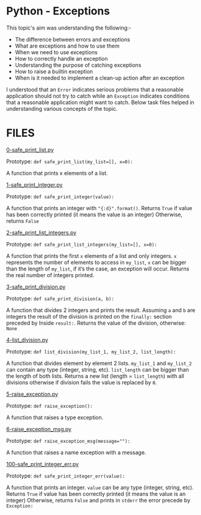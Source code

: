 # Python - Exceptions
This topic's aim was understanding the following:-

* The difference between errors and exceptions
* What are exceptions and how to use them
* When we need to use exceptions
* How to correctly handle an exception
* Understanding the purpose of catching exceptions
* How to raise a builtin exception
* When is it needed to implement a clean-up action after an exception

I understood that an `Error` indicates serious problems that a reasonable application should not try to catch while an `Exception` indicates conditions that a reasonable application might want to catch. Below task files helped in understanding various concepts of the topic.

# FILES

[0-safe_print_list.py](../0x05-python-exceptions/0-safe_print_list.py)

Prototype: `def safe_print_list(my_list=[], x=0):`

A function that prints x elements of a list.

[1-safe_print_integer.py](../0x05-python-exceptions/1-safe_print_integer.py)

Prototype: `def safe_print_integer(value):`

A function that prints an integer with `"{:d}".format()`. Returns `True` if value has been correctly printed (it means the value is an integer)
Otherwise, returns `False`

[2-safe_print_list_integers.py](../0x05-python-exceptions/2-safe_print_list_integers.py)

Prototype: `def safe_print_list_integers(my_list=[], x=0):`

A function that prints the first `x` elements of a list and only integers. `x` represents the number of elements to access in `my_list`, `x` can be bigger than the length of `my_list`, if it’s the case, an exception will occur. Returns the real number of integers printed.

[3-safe_print_division.py](../0x05-python-exceptions/3-safe_print_division.py)

Prototype: `def safe_print_division(a, b):`

A function that divides 2 integers and prints the result. Assuming `a` and `b` are integers the result of the division is printed on the `finally:` section preceded by Inside `result:`. Returns the value of the division, otherwise: `None`

[4-list_division.py](../0x05-python-exceptions/4-list_division.py)

Prototype: `def list_division(my_list_1, my_list_2, list_length):`

A function that divides element by element 2 lists. `my_list_1` and `my_list_2` can contain any type (integer, string, etc). `list_length` can be bigger than the length of both lists. Returns a new list (length = `list_length`) with all divisions otherwise if division fails the value is replaced by `0`.

[5-raise_exception.py](../0x05-python-exceptions/5-raise_exception.py)

Prototype: `def raise_exception():`

A function that raises a type exception.

[6-raise_exception_msg.py](../0x05-python-exceptions/6-raise_exception_msg.py)

Prototype: `def raise_exception_msg(message=""):`

A function that raises a name exception with a message.

[100-safe_print_integer_err.py](../0x05-python-exceptions/100-safe_print_integer_err.py)

Prototype: `def safe_print_integer_err(value):`

A function that prints an integer. `value` can be any type (integer, string, etc). Returns `True` if value has been correctly printed (it means the value is an integer)
Otherwise, returns `False` and prints in `stderr` the error precede by `Exception: `
